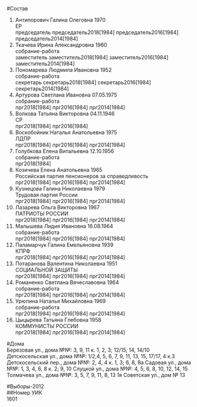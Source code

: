 #Состав  
1. Антипорович Галина Олеговна 1970  
    ЕР  
    председатель председатель2018[1984] председатель2016[1984] председатель2014[1984]  
2. Ткачева Ирина Александровна 1960  
    собрание-работа  
    заместитель заместитель2018[1984] заместитель2016[1984] заместитель2014[1984]  
3. Пономарева Людмила Ивановна 1952  
    собрание-работа  
    секретарь секретарь2018[1984] секретарь2016[1984] секретарь2014[1984]  
4. Артурова Светлана Ивановна 07.05.1975  
    собрание-работа  
    прг2018[1984] прг2016[1984] прг2014[1984]  
5. Волкова Татьяна Викторовна 04.11.1946  
    СР  
    прг2018[1984] прг2016[1984]  
6. Воскобойник Наталья Анатольевна 1975  
    ЛДПР  
    прг2018[1984] прг2016[1984] прг2014[1984]  
7. Голубкова Елена Витальевна 12.10.1956  
    собрание-работа  
    прг2018[1984]  
8. Козичева Елена Анатольевна 1965  
    Российская партия пенсионеров за справедливость  
    прг2018[1984] прг2016[1984] прг2014[1984]  
9. Кузнецова Галина Николаевна 1979  
    Трудовая партия России  
    прг2018[1984] прг2016[1984] прг2014[1984]  
10. Лазарева Ольга Викторовна 1967  
    ПАТРИОТЫ РОССИИ  
    прг2018[1984] прг2016[1984] прг2014[1984]  
11. Малышева Лидия Ивановна 16.08.1964  
    собрание-работа  
    прг2018[1984] прг2016[1984] прг2014[1984]  
12. Паламарчук Галина Емельяновна 1939  
    КПРФ  
    прг2018[1984] прг2016[1984] прг2014[1984]  
13. Потаранова Валентина Николаевна 1951  
    СОЦИАЛЬНОЙ ЗАЩИТЫ  
    прг2018[1984] прг2016[1984] прг2014[1984]  
14. Романенко Светлана Вячеславовна 1964  
    собрание-работа  
    прг2018[1984] прг2016[1984] прг2014[1984]  
15. Урюпина Наталья Михайловна 1969  
    собрание-работа  
    прг2018[1984] прг2016[1984] прг2014[1984]  
16. Цыцырева Татьяна Глебовна 1958  
    КОММУНИСТЫ РОССИИ  
    прг2018[1984] прг2016[1984] прг2014[1984]  
  
#Дома  
Березовая ул., дома №№: 3, 9, 11 к. 1, 2, 3; 12/15, 14, 14/10 Детскосельская ул., дома №№: 1/2,4, 5, 6, 7, 9, 11, 13, 15, 17/17, 4 к.3 Детскосельский пер., дома №№: 2, 4, 4 к. 1, 3; 6, 8, 8а Садовая ул., дома №№: 1, 3, 4, 6, 8 к. 2; 9, 10 Слуцкой ул., дома №№: 4, 5, 6, 8, 10, 12, 14, 15 Толмачева ул., дома №№: 3, 5, 7, 9, 11, 8, 13 1я Советская ул., дом № 13  
  
#Выборы-2012  
##Номер УИК  
1601  
